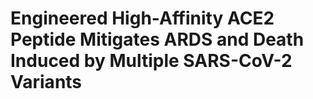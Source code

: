 # Engineered High-Affinity ACE2 Peptide Mitigates ARDS and Death Induced by Multiple SARS-CoV-2 Variants

